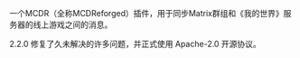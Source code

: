 一个MCDR（全称MCDReforged）插件，用于同步Matrix群组和《我的世界》服务器的线上游戏之间的消息。

2.2.0 修复了久未解决的许多问题，并正式使用 Apache-2.0 开源协议。
